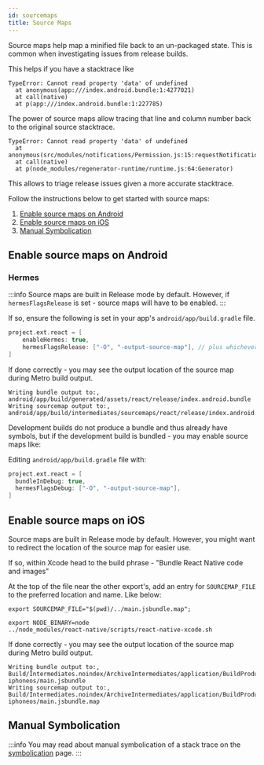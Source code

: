 ```yaml
---
id: sourcemaps
title: Source Maps
---
```


Source maps help map a minified file back to an un-packaged state. This is common when investigating issues from release builds.

This helps if you have a stacktrace like

```text
TypeError: Cannot read property 'data' of undefined
  at anonymous(app:///index.android.bundle:1:4277021)
  at call(native)
  at p(app:///index.android.bundle:1:227785)
```

The power of source maps allow tracing that line and column number back to the original source stacktrace.

```text
TypeError: Cannot read property 'data' of undefined
  at anonymous(src/modules/notifications/Permission.js:15:requestNotificationPermission)
  at call(native)
  at p(node_modules/regenerator-runtime/runtime.js:64:Generator)
```

This allows to triage release issues given a more accurate stacktrace.

Follow the instructions below to get started with source maps:

1. [Enable source maps on Android](sourcemaps.md#enable-source-maps-on-android)
2. [Enable source maps on iOS](sourcemaps.md#enable-source-maps-on-ios)
3. [Manual Symbolication](sourcemaps.md#manual-symbolication)

## Enable source maps on Android

### Hermes

:::info
Source maps are built in Release mode by default. However, if `hermesFlagsRelease` is set - source maps will have to be enabled.
:::

If so, ensure the following is set in your app's `android/app/build.gradle` file.

```groovy
project.ext.react = [
    enableHermes: true,
    hermesFlagsRelease: ["-O", "-output-source-map"], // plus whichever flag was required to set this away from default
]
```

If done correctly - you may see the output location of the source map during Metro build output.

```text
Writing bundle output to:, android/app/build/generated/assets/react/release/index.android.bundle
Writing sourcemap output to:, android/app/build/intermediates/sourcemaps/react/release/index.android.bundle.packager.map
```

Development builds do not produce a bundle and thus already have symbols, but if the development build is bundled - you may enable source maps like:

Editing `android/app/build.gradle` file with:

```groovy
project.ext.react = [
  bundleInDebug: true,
  hermesFlagsDebug: ["-O", "-output-source-map"],
]
```

## Enable source maps on iOS

Source maps are built in Release mode by default. However, you might want to redirect the location of the source map for easier use.

If so, within Xcode head to the build phrase - "Bundle React Native code and images"

At the top of the file near the other export's, add an entry for `SOURCEMAP_FILE` to the preferred location and name. Like below:

```
export SOURCEMAP_FILE="$(pwd)/../main.jsbundle.map";

export NODE_BINARY=node
../node_modules/react-native/scripts/react-native-xcode.sh
```

If done correctly - you may see the output location of the source map during Metro build output.

```text
Writing bundle output to:, Build/Intermediates.noindex/ArchiveIntermediates/application/BuildProductsPath/Release-iphoneos/main.jsbundle
Writing sourcemap output to:, Build/Intermediates.noindex/ArchiveIntermediates/application/BuildProductsPath/Release-iphoneos/main.jsbundle.map
```

## Manual Symbolication

:::info
You may read about manual symbolication of a stack trace on the [symbolication](symbolication.md) page.
:::
